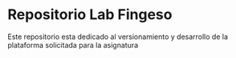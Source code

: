 # Repositorio Lab Fingeso
Este repositorio esta dedicado al versionamiento y desarrollo de la plataforma solicitada para la asignatura
